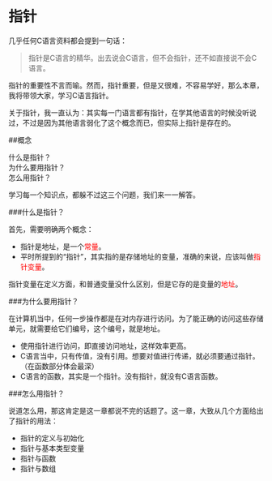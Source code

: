 # 指针

几乎任何C语言资料都会提到一句话：

> 指针是C语言的精华。出去说会C语言，但不会指针，还不如直接说不会C语言。

指针的重要性不言而喻。然而，指针重要，但是又很难，不容易学好，那么本章，我将带领大家，学习C语言指针。

关于指针，我一直认为：其实每一门语言都有指针，在学其他语言的时候没听说过，不过是因为其他语言弱化了这个概念而已，但实际上指针是存在的。

##概念

什么是指针？
<br/>为什么要用指针？
<br/>怎么用指针？

学习每一个知识点，都躲不过这三个问题，我们来一一解答。

###什么是指针？

首先，需要明确两个概念：

- 指针是地址，是一个<font color=red>常量</font>。
- 平时所提到的“指针”，其实指的是存储地址的变量，准确的来说，应该叫做<font color=red>指针变量</font>。

指针变量在定义方面，和普通变量没什么区别，但是它存的是变量的<font color=red>地址</font>。

###为什么要用指针？

在计算机当中，任何一步操作都是在对内存进行访问。为了能正确的访问这些存储单元，就需要给它们编号，这个编号，就是地址。

- 使用指针进行访问，即直接访问地址，这样效率更高。
- C语言当中，只有传值，没有引用。想要对值进行传递，就必须要通过指针。（在函数部分体会最深）
- C语言的函数，其实是一个指针。没有指针，就没有C语言函数。

###怎么用指针？

说道怎么用，那这肯定是这一章都说不完的话题了。这一章，大致从几个方面给出了指针的用法：

- 指针的定义与初始化
- 指针与基本类型变量
- 指针与函数
- 指针与数组